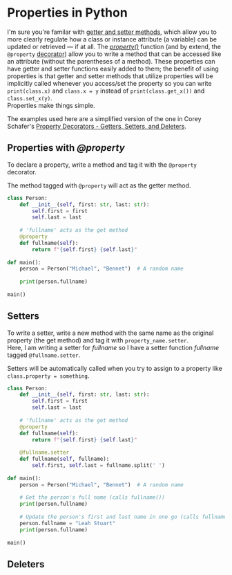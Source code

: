 # Properties in Python
I'm sure you're familar with [getter and setter methods](https://www.geeksforgeeks.org/getter-and-setter-in-python/), which allow you to more clearly regulate how a 
class or instance attribute (a variable) can be updated or retrieved — if at all. The [_property()_](https://www.geeksforgeeks.org/python-property-function/) function
(and by extend, the `@property` [decorator](https://realpython.com/primer-on-python-decorators/)) allow you to write a method that can be accessed like an attribute (without the parentheses of a method). These properties 
can have getter and setter functions easily added to them; the benefit of using properties is that getter and setter methods that utilize properties will be implicitly
called whenever you access/set the property so you can write `print(class.x)` and `class.x = y` instead of `print(class.get_x())` and `class.set_x(y)`. <br />
Properties make things simple.

The examples used here are a simplified version of the one in Corey Schafer's [Property Decorators - Getters, Setters, and Deleters](https://www.youtube.com/watch?v=jCzT9XFZ5bw).

## Properties with _@property_
To declare a property, write a method and tag it with the `@property` decorator.

The method tagged with `@property` will act as the getter method.
```Python
class Person:
    def __init__(self, first: str, last: str):
        self.first = first
        self.last = last
        
    # 'fullname' acts as the get method
    @property
    def fullname(self):
        return f"{self.first} {self.last}"
        
def main():
    person = Person("Michael", "Bennet")  # A random name
    
    print(person.fullname)
    
main()
```

## Setters
To write a setter, write a new method with the same name as the original property (the get method) and tag it with `property_name.setter`. <br />
Here, I am writing a setter for _fullname_ so I have a setter function _fullname_ tagged `@fullname.setter`.

Setters will be automatically called when you try to assign to a property like `class.property = something`.
```Python
class Person:
    def __init__(self, first: str, last: str):
        self.first = first
        self.last = last
        
    # 'fullname' acts as the get method
    @property
    def fullname(self):
        return f"{self.first} {self.last}"
        
    @fullname.setter
    def fullname(self, fullname):
        self.first, self.last = fullname.split(' ')
        
def main():
    person = Person("Michael", "Bennet")  # A random name
    
    # Get the person's full name (calls fullname())
    print(person.fullname)
    
    # Update the person's first and last name in one go (calls fullname.setter)
    person.fullname = "Leah Stuart"
    print(person.fullname)
    
main()
```

## Deleters

```Python

```
